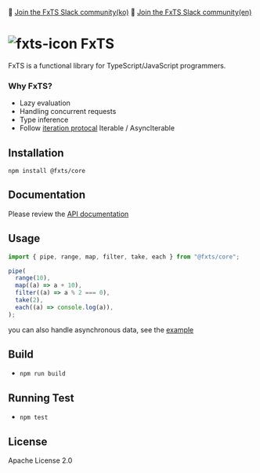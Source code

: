 💬 [Join the FxTS Slack community(ko)](https://join.slack.com/t/fx-ts/shared_invite/zt-yw1x81zq-pNa8nM40X6mQAsu2L4m1Fw)
💬 [Join the FxTS Slack community(en)](https://join.slack.com/t/fx-ts-en/shared_invite/zt-z3heqgyc-al69EU_l95xnjeMRfvdoMA)

# ![fxts-icon](https://user-images.githubusercontent.com/10924072/141757649-cc715e62-21bb-441d-aeae-4732154ded10.png) FxTS

FxTS is a functional library for TypeScript/JavaScript programmers.

### Why FxTS?

- Lazy evaluation
- Handling concurrent requests
- Type inference
- Follow [iteration protocal](https://developer.mozilla.org/en-US/docs/Web/JavaScript/Reference/Iteration_protocols) Iterable / AsyncIterable

## Installation

```
npm install @fxts/core
```

## Documentation

Please review the [API documentation](https://fxts.dev/docs/index)

## Usage

```ts
import { pipe, range, map, filter, take, each } from "@fxts/core";

pipe(
  range(10),
  map((a) => a + 10),
  filter((a) => a % 2 === 0),
  take(2),
  each((a) => console.log(a)),
);
```

you can also handle asynchronous data, see the [example](https://fxts.dev/docs/overview#examples)

## Build

- `npm run build`

## Running Test

- `npm test`

## License

Apache License 2.0
